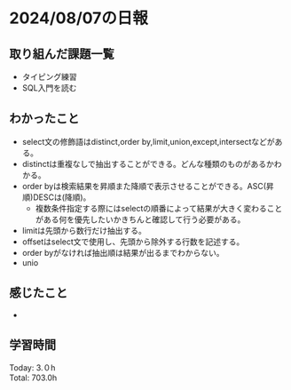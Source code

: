 # 2024/08/07の日報
## 取り組んだ課題一覧
* タイピング練習
* SQL入門を読む
## わかったこと
* select文の修飾語はdistinct,order by,limit,union,except,intersectなどがある。
* distinctは重複なしで抽出することができる。どんな種類のものがあるかわかる。
* order byは検索結果を昇順また降順で表示させることができる。ASC(昇順)DESCは(降順)。
  *  複数条件指定する際にはselectの順番によって結果が大きく変わることがある何を優先したいかきちんと確認して行う必要がある。
*  limitは先頭から数行だけ抽出する。
*  offsetはselect文で使用し、先頭から除外する行数を記述する。
*  order byがなければ抽出順は結果が出るまでわからない。
*  unio
## 感じたこと
* 
## 学習時間
Today: 3.０h<br>
Total: 703.0h
